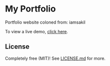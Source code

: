 # My Portfolio

Portfolio website coloned from: iamsakil

To view a live demo, [click here]().

## License

Completely free (MIT)! See [LICENSE.md](LICENSE.md) for more.
